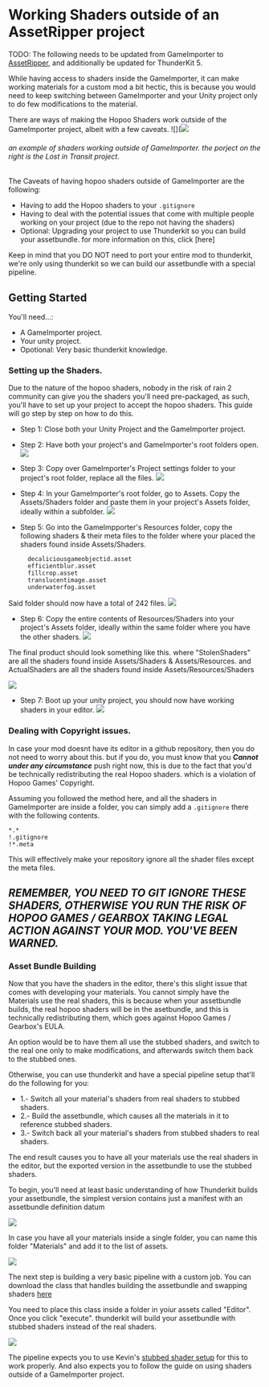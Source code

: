 # Working Shaders outside of an AssetRipper project

TODO: The following needs to be updated from GameImporter to [AssetRipper](https://github.com/AssetRipper/AssetRipper), and additionally be updated for ThunderKit 5.

While having access to shaders inside the GameImporter, it can make working materials for a custom mod a bit hectic, this is because you would need to keep switching between GameImporter and your Unity project only to do few modifications to the material.

There are ways of making the Hopoo Shaders work outside of the GameImporter project, albeit with a few caveats.
![](![](https://i.gyazo.com/418533a9fefe25957736c1e46d372ae7.png)
###### an example of shaders working outside of GameImporter. the porject on the right is the Lost in Transit project.

The Caveats of having hopoo shaders outside of GameImporter are the following:
* Having to add the Hopoo shaders to your `.gitignore`
* Having to deal with the potential issues that come with multiple people working on your project (due to the repo not having the shaders)
* Optional: Upgrading your project to use Thunderkit so you can build your assetbundle. for more information on this, click [here]

Keep in mind that you DO NOT need to port your entire mod to thunderkit, we're only using thunderkit so we can build our assetbundle with a special pipeline.

## Getting Started
You'll need...:
* A GameImporter project.
* Your unity project.
* Opotional: Very basic thunderkit knowledge.

### Setting up the Shaders.
Due to the nature of the hopoo shaders, nobody in the risk of rain 2 community can give you the shaders you'll need pre-packaged, as such, you'll have to set up your project to accept the hopoo shaders. This guide will go step by step on how to do this.

* Step 1: Close both your Unity Project and the GameImporter project.
* Step 2: Have both your project's and GameImporter's root folders open.
![](https://i.gyazo.com/6a579b58f718d010a2b2cdb7d28eacb2.png)
* Step 3: Copy over GameImporter's Project settings folder to your project's root folder, replace all the files.
![](https://i.gyazo.com/bbca3e02447d997e6c1d8bfc559339e7.png)
* Step 4: In your GameImporter's root folder, go to Assets. Copy the Assets/Shaders folder and paste them in your project's Assets folder, ideally within a subfolder.
![](https://i.gyazo.com/7b86fdfd184ba107ea54ea4fc17ade37.png)
* Step 5: Go into the GameImpporter's Resources folder, copy the following shaders & their meta files to the folder where your placed the shaders found inside Assets/Shaders.

		decaliciousgameobjectid.asset
		efficientblur.asset
		fillcrop.asset
		translucentimage.asset
		underwaterfog.asset

Said folder should now have a total of 242 files.
![](https://i.gyazo.com/8f93a33c3ef6bb68ff36625a24104496.png)

* Step 6: Copy the entire contents of Resources/Shaders into your project's Assets folder, ideally within the same folder where you have the other shaders.
![](https://i.gyazo.com/dfe0bba21fcec89dd6eb7652549fed7c.png)

The final product should look something like this. where "StolenShaders" are all the shaders found inside Assets/Shaders & Assets/Resources. and ActualShaders are all the shaders found inside Assets/Resources/Shaders

![](https://cdn.discordapp.com/attachments/575431803523956746/889546505835393034/unknown.png)

* Step 7: Boot up your unity project, you should now have working shaders in your editor.
![](https://i.gyazo.com/9abfb0b6be621db7fca428fec685a40a.png)

### Dealing with Copyright issues.
In case your mod doesnt have its editor in a github repository, then you do not need to worry about this. but if you do, you must know that you ***Cannot under any circumstance*** push right now, this is due to the fact that you'd be technically redistributing the real Hopoo shaders. which is a violation of Hopoo Games' Copyright.

Assuming you followed the method here, and all the shaders in GameImporter are inside a folder, you can simply add a `.gitignore` there with the following contents.

	*.*
	!.gitignore
	!*.meta
This will effectively make your repository ignore all the shader files except the meta files.

## ***REMEMBER, YOU NEED TO GIT IGNORE THESE SHADERS, OTHERWISE YOU RUN THE RISK OF HOPOO GAMES / GEARBOX TAKING LEGAL ACTION AGAINST YOUR MOD. YOU'VE BEEN WARNED.***

### Asset Bundle Building
Now that you have the shaders in the editor, there's this slight issue that comes with developing your materials.
You cannot simply have the Materials use the real shaders, this is because when your assetbundle builds, the real hopoo shaders will be in the asetbundle, and this is technically redistributing them, which goes against Hopoo Games / Gearbox's EULA.

An option would be to have them all use the stubbed shaders, and switch to the real one only to make modifications, and afterwards switch them back to the stubbed ones.

Otherwise, you can use thunderkit and have a special pipeline setup that'll do the following for you:
* 1.- Switch all your material's shaders from real shaders to stubbed shaders.
* 2.- Build the assetbundle, which causes all the materials in it to reference stubbed shaders.
* 3.- Switch back all your material's shaders from stubbed shaders to real shaders.

The end result causes you to have all your materials use the real shaders in the editor, but the exported version in the assetbundle to use the stubbed shaders.

To begin, you'll need at least basic understanding of how Thunderkit builds your assetbundle, the simplest version contains just a manifest with an assetbundle definition datum

![](https://i.gyazo.com/75bc20d53efb79db04166058de05e724.png)

In case you have all your materials inside a single folder, you can name this folder "Materials" and add it to the list of assets.

![](https://i.gyazo.com/3010125d7405bc51f47586696cb6d8e2.png)

The next step is building a very basic pipeline with a custom job. You can download the class that handles building the assetbundle and swapping shaders [here](https://cdn.discordapp.com/attachments/873741640198672404/889559116622741514/StageAssetBundlesAndSwapShaders.cs)

You need to place this class inside a folder in yoiur assets called "Editor".
Once you click "execute". thunderkit will build your assetbundle with stubbed shaders instead of the real shaders.

![](https://i.gyazo.com/395f247fa7e66ce960c58530ce3e6adb.png)

The pipeline expects you to use Kevin's [stubbed shader setup](https://github.com/risk-of-thunder/R2Wiki/wiki/Creating-Mods-with-Thunderkit#using-stubbed-shaders) for this to work properly. And also expects you to follow the guide on using shaders outside of a GameImporter project. 